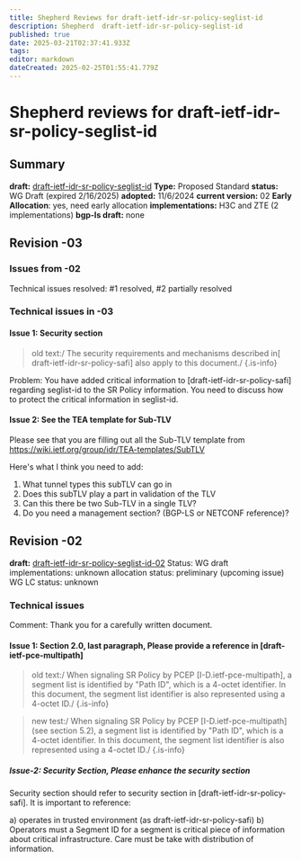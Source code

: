 ```yaml
---
title: Shepherd Reviews for draft-ietf-idr-sr-policy-seglist-id
description: Shepherd  draft-ietf-idr-sr-policy-seglist-id
published: true
date: 2025-03-21T02:37:41.933Z
tags: 
editor: markdown
dateCreated: 2025-02-25T01:55:41.779Z
---
```


# Shepherd reviews for draft-ietf-idr-sr-policy-seglist-id

## Summary 
**draft:**  [draft-ietf-idr-sr-policy-seglist-id](https://datatracker.ietf.org/doc/html/draft-ietf-idr-sr-policy-seglist-id) 
**Type:** Proposed Standard 
**status:** WG Draft (expired 2/16/2025) 
**adopted:**  11/6/2024 
**current version:** 02 
**Early Allocation**: yes, need early allocation 
**implementations:** H3C and ZTE (2 implementations) 
**bgp-ls draft:** none


## Revision -03 
### Issues from -02 
Technical issues resolved: #1 resolved,  #2 partially resolved 

### Technical issues in -03 
#### Issue 1: Security section 

>  old text:/   The security requirements and mechanisms 
> described in[ draft-ietf-idr-sr-policy-safi] also apply to this document./ 
{.is-info}

  
Problem: You have added critical information to 
[draft-ietf-idr-sr-policy-safi] regarding 
seglist-id to the SR Policy information.  You need 
to discuss how to protect the critical information in 
seglist-id.  

#### Issue 2: See the TEA template for Sub-TLV

Please see that you are filling out all the Sub-TLV 
template from https://wiki.ietf.org/group/idr/TEA-templates/SubTLV

Here's what I think you need to add: 
1. What tunnel types this subTLV can go in 
2. Does this subTLV play a part in validation of the TLV
3. Can this there be two Sub-TLV in a single TLV? 
4.  Do you need a management section?  (BGP-LS or NETCONF reference)? 


## Revision -02 
**draft:**  [draft-ietf-idr-sr-policy-seglist-id-02](https://datatracker.ietf.org/doc/html/draft-ietf-idr-sr-policy-seglist-id-02) 
Status: WG draft 
implementations: unknown 
allocation status: preliminary (upcoming issue)
WG LC status: unknown 

### Technical issues 

Comment: Thank you for a carefully written document. 

#### Issue 1: Section 2.0, last paragraph, Please provide a reference in [draft-ietf-pce-multipath] 

> old text:/
>    When signaling SR Policy by PCEP [I-D.ietf-pce-multipath], a segment
>    list is identified by "Path ID", which is a 4-octet identifier. In
>    this document, the segment list identifier is also represented using
>    a 4-octet ID./
{.is-info}

   
>  new test:/
>     When signaling SR Policy by PCEP [I-D.ietf-pce-multipath] (see section 5.2),
> 	a segment list is identified by "Path ID", which is a 4-octet identifier. In
>     this document, the segment list identifier is also represented using
>     a 4-octet ID./
{.is-info}


##### Issue-2: Security Section, Please enhance the security section 
Security section should refer to security section in 
[draft-ietf-idr-sr-policy-safi]. It is important to reference:

a) operates in trusted environment (as draft-ietf-idr-sr-policy-safi)
b) Operators must a Segment ID for a segment is critical piece of 
information about critical infrastructure.  Care must be take 
with distribution of information.
